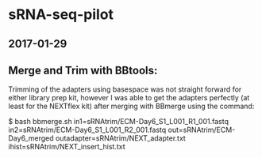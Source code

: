 # sRNA-seq-pilot
## 2017-01-29
## Merge and Trim with BBtools:
Trimming of the adapters using basespace was not straight forward for either library prep kit, however I was able to get the adapters perfectly (at least for the NEXTflex kit) after merging with BBmerge using the command:

$ bash bbmerge.sh in1=sRNAtrim/ECM-Day6_S1_L001_R1_001.fastq in2=sRNAtrim/ECM-Day6_S1_L001_R2_001.fastq out=sRNAtrim/ECM-Day6_merged outadapter=sRNAtrim/NEXT_adapter.txt ihist=sRNAtrim/NEXT_insert_hist.txt
